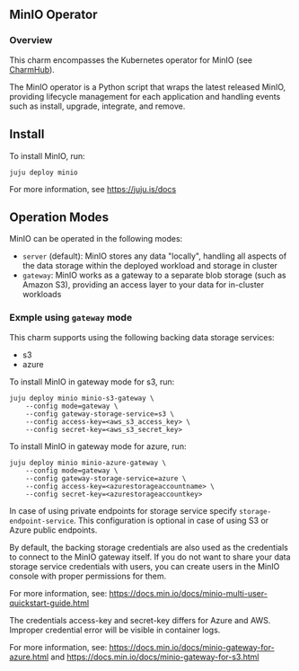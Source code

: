 ## MinIO Operator

### Overview
This charm encompasses the Kubernetes operator for MinIO (see
[CharmHub](https://charmhub.io/?q=minio)).

The MinIO operator is a Python script that wraps the latest released MinIO, providing
lifecycle management for each application and handling events such as install, upgrade,
integrate, and remove.

## Install

To install MinIO, run:

    juju deploy minio

For more information, see https://juju.is/docs

## Operation Modes

MinIO can be operated in the following modes:

* `server` (default): MinIO stores any data "locally", handling all aspects of the
  data storage within the deployed workload and storage in cluster
* `gateway`: MinIO works as a gateway to a separate blob storage (such as Amazon S3),
  providing an access layer to your data for in-cluster workloads

### Exmple using `gateway` mode

This charm supports using the following backing data storage services:
* s3
* azure

To install MinIO in gateway mode for s3, run:

    juju deploy minio minio-s3-gateway \
        --config mode=gateway \
        --config gateway-storage-service=s3 \
        --config access-key=<aws_s3_access_key> \
        --config secret-key=<aws_s3_secret_key>

To install MinIO in gateway mode for azure, run:

    juju deploy minio minio-azure-gateway \
        --config mode=gateway \
        --config gateway-storage-service=azure \
        --config access-key=<azurestorageaccountname> \
        --config secret-key=<azurestorageaccountkey>

In case of using private endpoints for storage service
specify `storage-endpoint-service`. This configuration is optional in case of
using S3 or Azure public endpoints.

By default, the backing storage credentials are also used as the credentials
to connect to the MinIO gateway itself.  If you do not want to share your 
data storage service credentials with users, you can create users in the
MinIO console with proper permissions for them.

For more information,
see: https://docs.min.io/docs/minio-multi-user-quickstart-guide.html

The credentials access-key and secret-key differs for Azure and AWS. Improper
credential error will be visible in container logs.

For more information, see: https://docs.min.io/docs/minio-gateway-for-azure.html
and https://docs.min.io/docs/minio-gateway-for-s3.html
